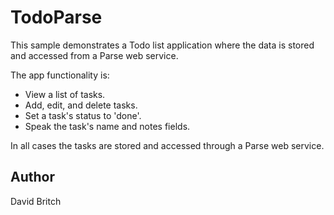 TodoParse
=========

This sample demonstrates a Todo list application where the data is stored and accessed from a Parse web service.

The app functionality is:

- View a list of tasks.
- Add, edit, and delete tasks.
- Set a task's status to 'done'.
- Speak the task's name and notes fields.

In all cases the tasks are stored and accessed through a Parse web service.

Author
------

David Britch
